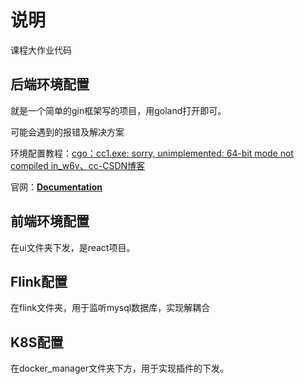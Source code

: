 # 说明

课程大作业代码

## 后端环境配置

就是一个简单的gin框架写的项目，用goland打开即可。

可能会遇到的报错及解决方案

环境配置教程：[cgo：cc1.exe: sorry, unimplemented: 64-bit mode not compiled in_w6v、cc-CSDN博客](https://blog.csdn.net/test1280/article/details/118108972)

官网：**[Documentation](https://gotify.net/docs)**

## 前端环境配置

在ui文件夹下发，是react项目。

## Flink配置

在flink文件夹，用于监听mysql数据库，实现解耦合

## K8S配置

在docker_manager文件夹下方，用于实现插件的下发。
